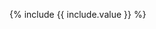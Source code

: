 <div markdown="1" class="cart-philosophies-block cart-philosophies-{{ include.box-type }}">


{% include {{ include.value }} %}


</div>